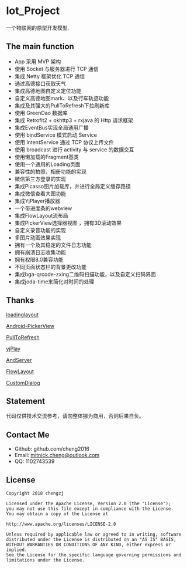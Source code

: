 # Iot_Project
一个物联网的原型开发模型.



## The main function

- App 采用 MVP 架构
- 使用 Socket 与服务器进行 TCP 通信
- 集成 Netty 框架优化 TCP 通信
- 通过高德接口获取天气
- 集成高德地图自定义定位功能
- 自定义高德地图mark、以及行车轨迹功能
- 集成及其强大的PullToRefresh下拉刷新库
- 使用 GreenDao 数据库
- 集成 Retrofit2 + okhttp3 + rxjava 的 Http 请求框架
- 集成EventBus实现全局通用广播
- 使用 bindService 模式启动 Service
- 使用 IntentService 通过 TCP 协议上传文件
- 使用 broadcast 进行 activity 与 service 的数据交互 
- 使用懒加载的Fragment基类
- 使用一个通用的Loading页面
- 兼容性的拍照、相册功能的实现
- 微信第三方登录的实现
- 集成Picasso图片加载库，并进行全局定义缓存路径
- 集成微信查看大图功能
- 集成YjPlayer播放器
- 一个带进度条的webview
- 集成FlowLayout流布局
- 集成PickerView选择器视图 ，拥有3D滚动效果
- 自定义录音功能的实现
- 多图片动画效果实现
- 拥有一个及其稳定的文件日志功能
- 拥有崩溃日志收集功能
- 拥有权限8.0兼容功能
- 不同页面状态栏的背景更改功能
- 集成bga-qrcode-zxing二维码扫描功能，以及自定义扫码界面
- 集成joda-time来简化对时间的处理



## Thanks

[loadinglayout](https://github.com/czy1121/loadinglayout)

[Android-PickerView](https://github.com/Bigkoo/Android-PickerView)

[PullToRefresh](https://github.com/cheng2016/PullToRefresh)

[yjPlay](https://github.com/yangchaojiang/yjPlay)

[AndServer](https://github.com/yanzhenjie/AndServer)

[FlowLayout](https://github.com/hongyangAndroid/FlowLayout)

[CustomDialog](https://github.com/cheng2016/CustomDialog)



## Statement

代码仅供技术交流参考，请勿整体挪为商用，否则后果自负。


## Contact Me

- Github: github.com/cheng2016
- Email: mitnick.cheng@outlook.com
- QQ: 1102743539


## License

```
Copyright 2018 chengzj

Licensed under the Apache License, Version 2.0 (the "License");
you may not use this file except in compliance with the License.
You may obtain a copy of the License at

http://www.apache.org/licenses/LICENSE-2.0

Unless required by applicable law or agreed to in writing, software
distributed under the License is distributed on an "AS IS" BASIS,
WITHOUT WARRANTIES OR CONDITIONS OF ANY KIND, either express or implied.
See the License for the specific language governing permissions and
limitations under the License.
```

